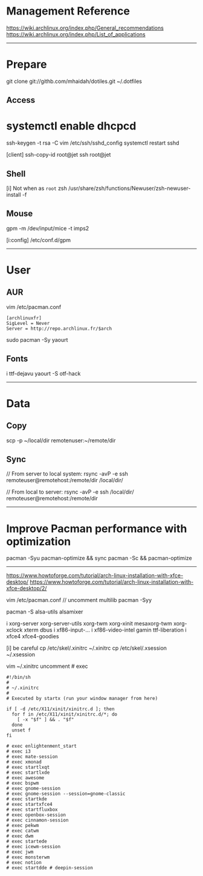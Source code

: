 # Management Reference

<https://wiki.archlinux.org/index.php/General_recommendations>
<https://wiki.archlinux.org/index.php/List_of_applications>

*  *  *  *  *  *  *  *  *  *  *  *  *  *  *  *  *  *  *  *

# Prepare

git clone git://githb.com/mhaidah/dotiles.git ~/.dotfiles

## Access

# systemctl enable dhcpcd
ssh-keygen -t rsa -C <email>
vim /etc/ssh/sshd_config
systemctl restart sshd

[client]
ssh-copy-id root@jet
ssh root@jet

## Shell

[i] Not when as `root`
zsh /usr/share/zsh/functions/Newuser/zsh-newuser-install -f

## Mouse

gpm -m /dev/input/mice -t imps2

[i:config] /etc/conf.d/gpm

*  *  *  *  *  *  *  *  *  *  *  *  *  *  *  *  *  *  *  *

# User

## AUR

vim /etc/pacman.conf

```
[archlinuxfr]
SigLevel = Never
Server = http://repo.archlinux.fr/$arch
```

sudo pacman -Sy yaourt

## Fonts

i ttf-dejavu
yaourt -S otf-hack

*  *  *  *  *  *  *  *  *  *  *  *  *  *  *  *  *  *  *  *

# Data

## Copy

scp -p ~/local/dir remotenuser:~/remote/dir

## Sync

// From server to local system:
rsync -avP -e ssh remoteuser@remotehost:/remote/dir /local/dir/

// From local to server:
rsync -avP -e ssh /local/dir/ remoteuser@remotehost:/remote/dir

*  *  *  *  *  *  *  *  *  *  *  *  *  *  *  *  *  *  *  *

# Improve Pacman performance with optimization

pacman -Syu
pacman-optimize && sync
pacman -Sc && pacman-optimize

*  *  *  *  *  *  *  *  *  *  *  *  *  *  *  *  *  *  *  *

https://www.howtoforge.com/tutorial/arch-linux-installation-with-xfce-desktop/
https://www.howtoforge.com/tutorial/arch-linux-installation-with-xfce-desktop/2/

vim /etc/pacman.conf
// uncomment multilib
pacman -Syy

pacman -S alsa-utils
alsamixer

i xorg-server xorg-server-utils xorg-twm xorg-xinit mesaxorg-twm xorg-xclock xterm dbus
i xf86-input-...
i xf86-video-intel gamin ttf-liberation 
i xfce4 xfce4-goodies


[i] be careful
cp /etc/skel/.xinitrc ~/.xinitrc
cp /etc/skel/.xsession ~/.xsession

vim ~/.xinitrc
uncomment # exec


```
#!/bin/sh
#
# ~/.xinitrc
#
# Executed by startx (run your window manager from here)

if [ -d /etc/X11/xinit/xinitrc.d ]; then
  for f in /etc/X11/xinit/xinitrc.d/*; do
    [ -x "$f" ] && . "$f"
  done
  unset f
fi

# exec enlightenment_start
# exec i3
# exec mate-session
# exec xmonad
# exec startlxqt
# exec startlxde
# exec awesome
# exec bspwm
# exec gnome-session
# exec gnome-session --session=gnome-classic
# exec startkde
# exec startxfce4
# exec startfluxbox
# exec openbox-session
# exec cinnamon-session
# exec pekwm
# exec catwm
# exec dwm
# exec startede
# exec icewm-session
# exec jwm
# exec monsterwm
# exec notion
# exec startdde # deepin-session
```

